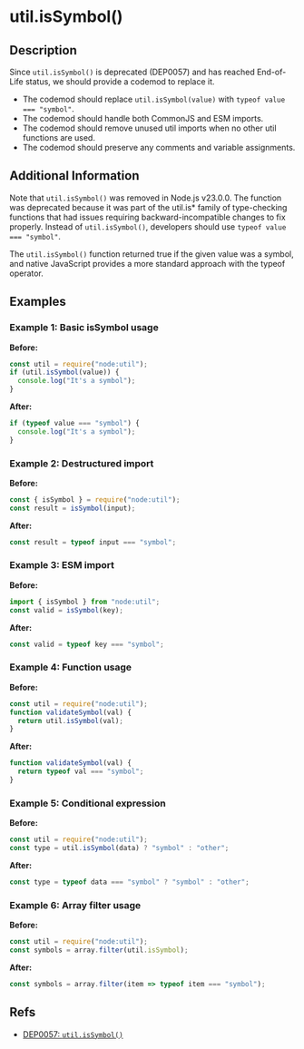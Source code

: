 # util.isSymbol()

## Description

Since `util.isSymbol()` is deprecated (DEP0057) and has reached End-of-Life status, we should provide a codemod to replace it.

- The codemod should replace `util.isSymbol(value)` with `typeof value === "symbol"`.
- The codemod should handle both CommonJS and ESM imports.
- The codemod should remove unused util imports when no other util functions are used.
- The codemod should preserve any comments and variable assignments.

## Additional Information

Note that `util.isSymbol()` was removed in Node.js v23.0.0. The function was deprecated because it was part of the util.is* family of type-checking functions that had issues requiring backward-incompatible changes to fix properly. Instead of `util.isSymbol()`, developers should use `typeof value === "symbol"`.

The `util.isSymbol()` function returned true if the given value was a symbol, and native JavaScript provides a more standard approach with the typeof operator.

## Examples

### Example 1: Basic isSymbol usage

**Before:**

```js
const util = require("node:util");
if (util.isSymbol(value)) {
  console.log("It's a symbol");
}
```

**After:**

```js
if (typeof value === "symbol") {
  console.log("It's a symbol");
}
```

### Example 2: Destructured import

**Before:**

```js
const { isSymbol } = require("node:util");
const result = isSymbol(input);
```

**After:**

```js
const result = typeof input === "symbol";
```

### Example 3: ESM import

**Before:**

```js
import { isSymbol } from "node:util";
const valid = isSymbol(key);
```

**After:**

```js
const valid = typeof key === "symbol";
```

### Example 4: Function usage

**Before:**

```js
const util = require("node:util");
function validateSymbol(val) {
  return util.isSymbol(val);
}
```

**After:**

```js
function validateSymbol(val) {
  return typeof val === "symbol";
}
```

### Example 5: Conditional expression

**Before:**

```js
const util = require("node:util");
const type = util.isSymbol(data) ? "symbol" : "other";
```

**After:**

```js
const type = typeof data === "symbol" ? "symbol" : "other";
```

### Example 6: Array filter usage

**Before:**

```js
const util = require("node:util");
const symbols = array.filter(util.isSymbol);
```

**After:**

```js
const symbols = array.filter(item => typeof item === "symbol");
```

## Refs

- [DEP0057: `util.isSymbol()`](https://nodejs.org/api/deprecations.html#dep0057)